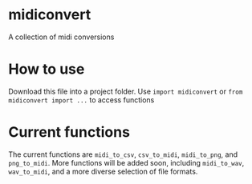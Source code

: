 # midiconvert
A collection of midi conversions


# How to use
Download this file into a project folder. Use `import midiconvert` or `from midiconvert import ...` to access functions

# Current functions
The current functions are `midi_to_csv`, `csv_to_midi`, `midi_to_png`, and `png_to_midi`.
More functions will be added soon, including `midi_to_wav`, `wav_to_midi`, and a more diverse selection of file formats.
